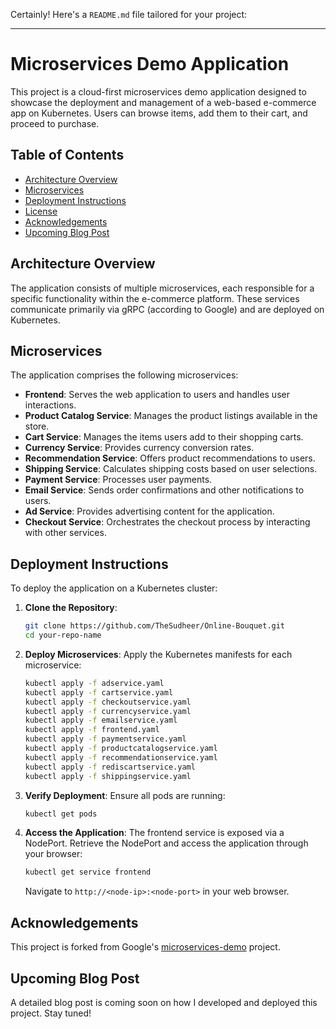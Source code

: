 Certainly! Here's a `README.md` file tailored for your project:

---

# Microservices Demo Application

This project is a cloud-first microservices demo application designed to showcase the deployment and management of a web-based e-commerce app on Kubernetes. Users can browse items, add them to their cart, and proceed to purchase.

## Table of Contents

- [Architecture Overview](#architecture-overview)
- [Microservices](#microservices)
- [Deployment Instructions](#deployment-instructions)
- [License](#license)
- [Acknowledgements](#acknowledgements)
- [Upcoming Blog Post](#upcoming-blog-post)

## Architecture Overview

The application consists of multiple microservices, each responsible for a specific functionality within the e-commerce platform. These services communicate primarily via gRPC (according to Google) and are deployed on Kubernetes.

## Microservices

The application comprises the following microservices:

- **Frontend**: Serves the web application to users and handles user interactions.
- **Product Catalog Service**: Manages the product listings available in the store.
- **Cart Service**: Manages the items users add to their shopping carts.
- **Currency Service**: Provides currency conversion rates.
- **Recommendation Service**: Offers product recommendations to users.
- **Shipping Service**: Calculates shipping costs based on user selections.
- **Payment Service**: Processes user payments.
- **Email Service**: Sends order confirmations and other notifications to users.
- **Ad Service**: Provides advertising content for the application.
- **Checkout Service**: Orchestrates the checkout process by interacting with other services.

## Deployment Instructions

To deploy the application on a Kubernetes cluster:

1. **Clone the Repository**:
   ```bash
   git clone https://github.com/TheSudheer/Online-Bouquet.git
   cd your-repo-name
   ```

2. **Deploy Microservices**:
   Apply the Kubernetes manifests for each microservice:
   ```bash
   kubectl apply -f adservice.yaml
   kubectl apply -f cartservice.yaml
   kubectl apply -f checkoutservice.yaml
   kubectl apply -f currencyservice.yaml
   kubectl apply -f emailservice.yaml
   kubectl apply -f frontend.yaml
   kubectl apply -f paymentservice.yaml
   kubectl apply -f productcatalogservice.yaml
   kubectl apply -f recommendationservice.yaml
   kubectl apply -f rediscartservice.yaml
   kubectl apply -f shippingservice.yaml
   ```

3. **Verify Deployment**:
   Ensure all pods are running:
   ```bash
   kubectl get pods
   ```

4. **Access the Application**:
   The frontend service is exposed via a NodePort. Retrieve the NodePort and access the application through your browser:
   ```bash
   kubectl get service frontend
   ```
   Navigate to `http://<node-ip>:<node-port>` in your web browser.

## Acknowledgements

This project is forked from Google's [microservices-demo](https://github.com/GoogleCloudPlatform/microservices-demo) project.

## Upcoming Blog Post

A detailed blog post is coming soon on how I developed and deployed this project. Stay tuned!

